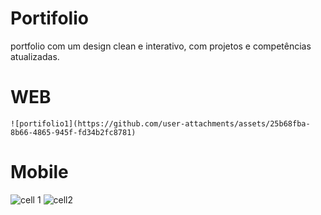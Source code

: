 
# Portifolio
portfolio com um design clean e interativo, com projetos e competências atualizadas.

<h1>WEB</h1>
   
    ![portifolio1](https://github.com/user-attachments/assets/25b68fba-8b66-4865-945f-fd34b2fc8781)


<h1>Mobile</h1>

![cell 1](https://github.com/user-attachments/assets/9ec943f5-afe1-42e0-8541-ba25d8670b71) ![cell2](https://github.com/user-attachments/assets/832b02fb-a108-45b6-9326-0a46d8515a88)


